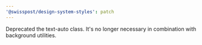 ```yaml
---
'@swisspost/design-system-styles': patch
---
```


Deprecated the text-auto class. It's no longer necessary in combination with background utilities.
